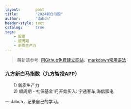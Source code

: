 ```yaml
---
layout:       post
title:        "2024新白马股"
author:       "dabch"
header-style: text
catalog:      true
tags:
    - 股票
    - 顺周期
    - 新质生产力
---
```


> 萌新请参考: [用Github免费建立网站](https://www.bilibili.com/video/BV12H4y1N7Q4/)、[markdown常用语法](https://blog.csdn.net/Charmve/article/details/103717763)

### 九方新白马指数（九方智投APP）
&emsp;&emsp;1) 新质生产力                                   
&emsp;&emsp;2) 顺周期 - 社保基金1月开始买入: 宇通客车,海信家电     

— dabch，记录自己的学习。
